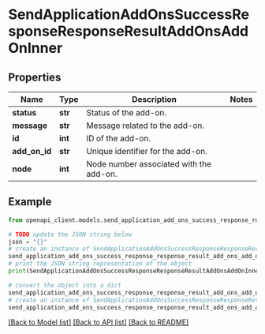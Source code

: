 # SendApplicationAddOnsSuccessResponseResponseResultAddOnsAddOnInner


## Properties

Name | Type | Description | Notes
------------ | ------------- | ------------- | -------------
**status** | **str** | Status of the add-on. | 
**message** | **str** | Message related to the add-on. | 
**id** | **int** | ID of the add-on. | 
**add_on_id** | **str** | Unique identifier for the add-on. | 
**node** | **int** | Node number associated with the add-on. | 

## Example

```python
from openapi_client.models.send_application_add_ons_success_response_response_result_add_ons_add_on_inner import SendApplicationAddOnsSuccessResponseResponseResultAddOnsAddOnInner

# TODO update the JSON string below
json = "{}"
# create an instance of SendApplicationAddOnsSuccessResponseResponseResultAddOnsAddOnInner from a JSON string
send_application_add_ons_success_response_response_result_add_ons_add_on_inner_instance = SendApplicationAddOnsSuccessResponseResponseResultAddOnsAddOnInner.from_json(json)
# print the JSON string representation of the object
print(SendApplicationAddOnsSuccessResponseResponseResultAddOnsAddOnInner.to_json())

# convert the object into a dict
send_application_add_ons_success_response_response_result_add_ons_add_on_inner_dict = send_application_add_ons_success_response_response_result_add_ons_add_on_inner_instance.to_dict()
# create an instance of SendApplicationAddOnsSuccessResponseResponseResultAddOnsAddOnInner from a dict
send_application_add_ons_success_response_response_result_add_ons_add_on_inner_from_dict = SendApplicationAddOnsSuccessResponseResponseResultAddOnsAddOnInner.from_dict(send_application_add_ons_success_response_response_result_add_ons_add_on_inner_dict)
```
[[Back to Model list]](../README.md#documentation-for-models) [[Back to API list]](../README.md#documentation-for-api-endpoints) [[Back to README]](../README.md)


